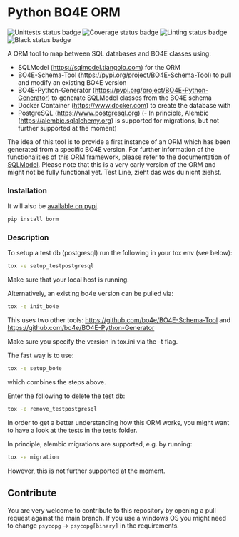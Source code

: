 # Python BO4E ORM


![Unittests status badge](https://github.com/Hochfrequenz/bo4e-python-orm/workflows/tests/badge.svg)
![Coverage status badge](https://github.com/Hochfrequenz/bo4e-python-orm/workflows/Coverage/badge.svg)
![Linting status badge](https://github.com/Hochfrequenz/bo4e-python-orm/workflows/Linting/badge.svg)
![Black status badge](https://github.com/Hochfrequenz/bo4e-python-orm/workflows/Formatting/badge.svg)

A ORM tool to map between SQL databases and BO4E classes using:
- SQLModel (https://sqlmodel.tiangolo.com) for the ORM
- BO4E-Schema-Tool (https://pypi.org/project/BO4E-Schema-Tool) to pull and modify an existing BO4E version
- BO4E-Python-Generator (https://pypi.org/project/BO4E-Python-Generator) to generate SQLModel classes from the BO4E schema
- Docker Container (https://www.docker.com) to create the database with
- PostgreSQL (https://www.postgresql.org)
  (- In principle, Alembic (https://alembic.sqlalchemy.org) is supported for migrations, but not further supported at the moment)

The idea of this tool is to provide a first instance of an ORM which has been generated from a specific BO4E version. For further information of the functionalities of this ORM framework, please refer to the documentation of [SQLModel](https://sqlmodel.tiangolo.com).
Please note that this is a very early version of the ORM and might not be fully functional yet.
Test Line, zieht das was du nicht ziehst.

### Installation

It will also be [available on pypi](https://pypi.org/project/borm/).
```bash
pip install borm
```

### Description

To setup a test db (postgresql) run the following in your tox env (see below):
```bash
tox -e setup_testpostgresql
```
Make sure that your local host is running.

Alternatively, an existing bo4e version can be pulled via:
```bash
tox -e init_bo4e
```
This uses two other tools:
https://github.com/bo4e/BO4E-Schema-Tool
and
https://github.com/bo4e/BO4E-Python-Generator

Make sure you specify the version in tox.ini via the -t flag.

The fast way is to use:
```bash
tox -e setup_bo4e
```
which combines the steps above.

Enter the following to delete the test db:
```bash
tox -e remove_testpostgresql
```
In order to get a better understanding how this ORM works, you might want to have a look at the tests in the tests folder.

In principle, alembic migrations are supported, e.g. by running:
```bash
tox -e migration
```
However, this is not further supported at the moment.


## Contribute

You are very welcome to contribute to this repository by opening a pull request against the main branch.
If you use a windows OS you might need to change `psycopg` -> `psycopg[binary]` in the requirements.

